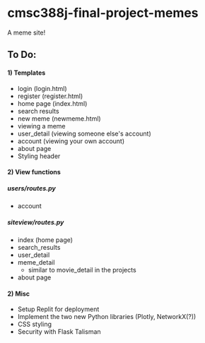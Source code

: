 # cmsc388j-final-project-memes
 A meme site!

## To Do:
#### 1) Templates
- login (login.html)
- register (register.html)
- home page (index.html)
- search results
- new meme (newmeme.html)
- viewing a meme
- user_detail (viewing someone else's account)
- account (viewing your own account)
- about page
- Styling header

#### 2) View functions
##### users/routes.py

- account

##### siteview/routes.py

- index (home page)
- search_results
- user_detail
- meme_detail
  - similar to movie_detail in the projects
- about page

#### 2) Misc

- Setup Replit for deployment
- Implement the two new Python libraries (Plotly, NetworkX(?))
- CSS styling
- Security with Flask Talisman